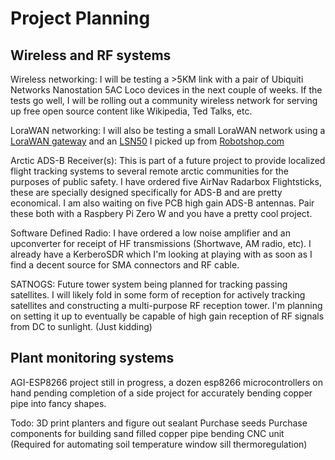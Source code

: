 <!-- TITLE: Planning -->
<!-- SUBTITLE: Projects in the planning phase -->

# Project Planning
## Wireless and RF systems
Wireless networking:
I will be testing a >5KM link with a pair of Ubiquiti Networks Nanostation 5AC Loco devices in the next couple of weeks. If the tests go well, I will be rolling out a community wireless network for serving up free open source content like Wikipedia, Ted Talks, etc.

LoraWAN networking:
I will also be testing a small LoraWAN network using a [LoraWAN gateway](https://www.robotshop.com/ca/en/lg01-p-lora-gateway-915-mhz-north-america.html) and an [LSN50](https://www.robotshop.com/ca/en/lsn50-waterproof-long-range-wireless-lora-sensor-node-915-mhz.html) I picked up from [Robotshop.com](http://www.robotshop.com/ca/)

Arctic ADS-B Receiver(s): This is part of a future project to provide localized flight tracking systems to several remote arctic communities for the purposes of public safety.
I have ordered five AirNav Radarbox Flightsticks, these are specially designed specifically for ADS-B and are pretty economical.
I am also waiting on five PCB high gain ADS-B antennas. Pair these both with a Raspbery Pi Zero W and you have a pretty cool project.

Software Defined Radio:
I have ordered a low noise amplifier and an upconverter for receipt of HF transmissions (Shortwave, AM radio, etc).
I already have a KerberoSDR which I'm looking at playing with as soon as I find a decent source for SMA connectors and RF cable.

SATNOGS:
Future tower system being planned for tracking passing satellites. I will likely fold in some form of reception for actively tracking satellites and constructing a multi-purpose RF reception tower. I'm planning on setting it up to eventually be capable of high gain reception of RF signals from DC to sunlight. (Just kidding)

## Plant monitoring systems
AGI-ESP8266 project still in progress, a dozen esp8266 microcontrollers on hand pending completion of a side project for accurately bending copper pipe into fancy shapes.

Todo:
3D print planters and figure out sealant
Purchase seeds
Purchase components for building sand filled copper pipe bending CNC unit (Required for automating soil temperature window sill thermoregulation)